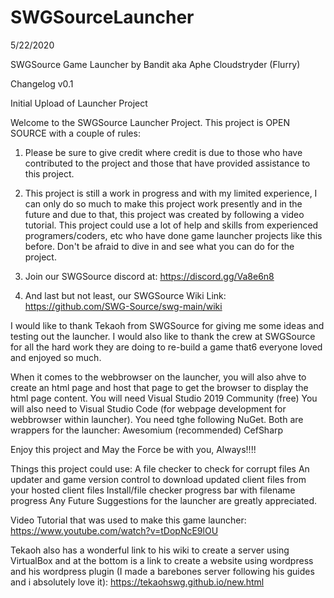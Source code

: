 # SWGSourceLauncher
5/22/2020

SWGSource Game Launcher by Bandit aka Aphe Cloudstryder (Flurry)

Changelog v0.1

Initial Upload of Launcher Project


Welcome to the SWGSource Launcher Project. This project is OPEN SOURCE with a couple of rules:
1. Please be sure to give credit where credit is due to those who have contributed to the project and those that have provided assistance to this project.

2. This project is still a work in progress and with my limited experience, I can only do so much to make this project work presently and in the future and due to that, this project was created by following a video tutorial. This project could use a lot of help and skills from experienced programers/coders, etc who have done game launcher projects like this before. Don't be afraid to dive in and see what you can do for the project.

3. Join our SWGSource discord at: https://discord.gg/Va8e6n8
4. And last but not least, our SWGSource Wiki Link: https://github.com/SWG-Source/swg-main/wiki

I would like to thank Tekaoh from SWGSource for giving me some ideas and testing out the launcher.
I would also like to thank the crew at SWGSource for all the hard work they are doing to re-build a game that6 everyone loved and enjoyed so much.

When it comes to the webbrowser on the launcher, you will also ahve to create an html page and host that page to get the browser to display the html page content.
You will need Visual Studio 2019 Community (free)
You will also need to Visual Studio Code (for webpage development for webbrowser within launcher).
You need tghe following NuGet. Both are wrappers for the launcher:
Awesomium (recommended)
CefSharp

Enjoy this project and May the Force be with you, Always!!!!

Things this project could use:
A file checker to check for corrupt files
An updater and game version control to download updated client files from your hosted client files
Install/file checker progress bar with filename progress
Any Future Suggestions for the launcher are greatly appreciated.

Video Tutorial that was used to make this game launcher:
https://www.youtube.com/watch?v=tDopNcE9lOU

Tekaoh also has a wonderful link to his wiki to create a server using VirtualBox and at the bottom is a link to create a website using wordpress and his wordpress plugin (I made a barebones server following his guides and i absolutely love it):
https://tekaohswg.github.io/new.html
